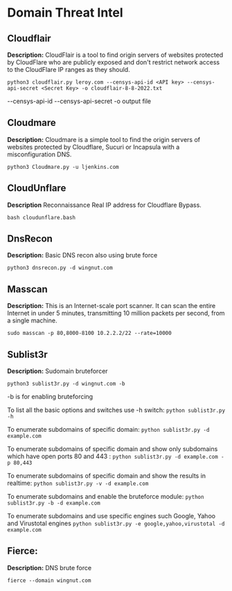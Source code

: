 # Domain Threat Intel

## Cloudflair

**Description:**
CloudFlair is a tool to find origin servers of websites protected by CloudFlare who are publicly exposed and don't restrict network access to the CloudFlare IP ranges as they should. 

`python3 cloudflair.py leroy.com --censys-api-id <API key> --censys-api-secret <Secret Key> -o cloudflair-8-8-2022.txt`

--censys-api-id <id>
--censys-api-secret <secret>
-o output file

## Cloudmare

**Description:**
Cloudmare is a simple tool to find the origin servers of websites protected by Cloudflare, Sucuri or Incapsula with a misconfiguration DNS.

`python3 Cloudmare.py -u ljenkins.com`


## CloudUnflare

**Description**
Reconnaissance Real IP address for Cloudflare Bypass.

`bash cloudunflare.bash`


## DnsRecon

**Description:** Basic DNS recon also using brute force

`python3 dnsrecon.py -d wingnut.com`


## Masscan

**Description:** This is an Internet-scale port scanner. It can scan the entire Internet in under 5 minutes, transmitting 10 million packets per second, from a single machine.

`sudo masscan -p 80,8000-8100 10.2.2.2/22 --rate=10000`


## Sublist3r

**Description:** Sudomain bruteforcer

`python3 sublist3r.py -d wingnut.com -b`

-b is for enabling bruteforcing

To list all the basic options and switches use -h switch:
`python sublist3r.py -h`

To enumerate subdomains of specific domain:
`python sublist3r.py -d example.com`

To enumerate subdomains of specific domain and show only subdomains which have open ports 80 and 443 :
`python sublist3r.py -d example.com -p 80,443`

To enumerate subdomains of specific domain and show the results in realtime:
`python sublist3r.py -v -d example.com`

To enumerate subdomains and enable the bruteforce module:
`python sublist3r.py -b -d example.com`

To enumerate subdomains and use specific engines such Google, Yahoo and Virustotal engines
`python sublist3r.py -e google,yahoo,virustotal -d example.com`


## Fierce: 

**Description:** DNS brute force

`fierce --domain wingnut.com`




